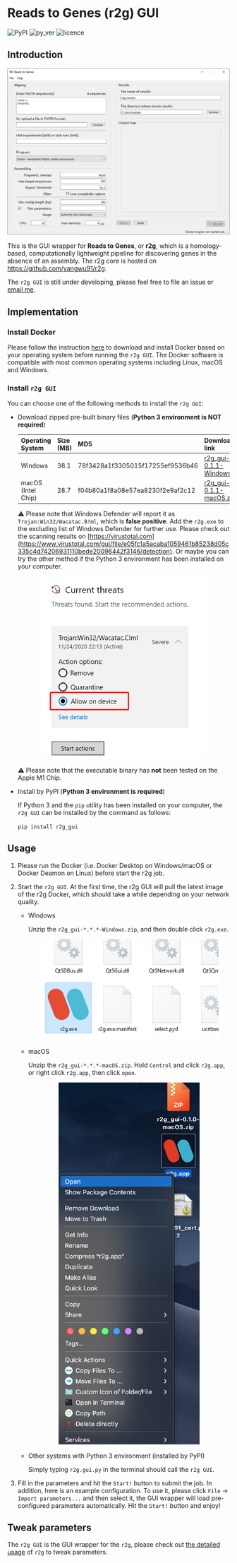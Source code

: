 # Reads to Genes (r2g) GUI 

![PyPI](https://img.shields.io/pypi/v/r2g_gui?logo=pypi&style=plastic) ![py_ver](https://img.shields.io/pypi/pyversions/r2g_gui?logo=python&style=plastic) ![licence](https://img.shields.io/github/license/yangwu91/r2g_gui?logo=open-source-initiative&style=plastic)


## Introduction

<div align=center><img src="https://raw.githubusercontent.com/yangwu91/r2g_gui/main/images/screenshot.png" alt="screenshot"/></div>

This is the GUI wrapper for **Reads to Genes**, or **r2g**, which is a homology-based, computationally lightweight pipeline for discovering genes in the absence of an assembly. The r2g core is hosted on https://github.com/yangwu91/r2g.

The `r2g GUI` is still under developing, please feel free to file an issue or [email me](mailto:wuyang@drwu.ga?subject=R2g%20GUI%20issues).

## Implementation

### Install Docker

Please follow the instruction [here](https://docs.docker.com/get-docker/) to download and install Docker based on your operating system before running the `r2g GUI`. The Docker software is compatible with most common operating systems including Linux, macOS and Windows.

### Install `r2g GUI`

You can choose one of the following methods to install the `r2g GUI`:

* Download zipped pre-built binary files (**Python 3 environment is NOT required**)

  | Operating System   | Size (MB) | MD5                              | Download link                                                |
  | ------------------ | --------- | -------------------------------- | ------------------------------------------------------------ |
  | Windows            | 38.1      | 78f3428a1f3305015f17255ef9536b46 | [r2g_gui-0.1.1-Windows.zip](https://github.com/yangwu91/r2g_gui/releases/download/v0.1.1/r2g_gui-0.1.1-Windows.zip) |
  | macOS (Intel Chip) | 28.7      | f04b80a1f8a08e57ea8230f2e9af2c12 | [r2g_gui-0.1.1-macOS.zip](https://github.com/yangwu91/r2g_gui/releases/download/v0.1.1/r2g_gui-0.1.1-macOS.zip) |

  ⚠️ Please note that Windows Defender will report it as `Trojan:Win32/Wacatac.B!ml`, which is **false positive**. Add the `r2g.exe` to the excluding list of Windows Defender for further use. Please check out the scanning results on [https://virustotal.com](https://www.virustotal.com/gui/file/e05fc1a5acaba1059461b85238d05c335c4d74206931110bede20096442f3146/detection).  Or maybe you can try the other method if the Python 3 environment has been installed on your computer.

  <div align=center><img src="https://raw.githubusercontent.com/yangwu91/r2g_gui/main/images/windows_defender.png" alt="windows_defender"/></div>
  
  ⚠️ Please note that the executable binary has **not** been tested on the Apple M1 Chip.

* Install by PyPI (**Python 3 environment is required**)

  If Python 3 and the `pip` utility has been installed on your computer, the `r2g GUI` can be installed by the command as follows:

  `pip install r2g_gui`

## Usage

1. Please run the Docker (i.e. Docker Desktop on Windows/macOS or Docker Deamon on Linux) before start the r2g job. 

2. Start the `r2g GUI`. At the first time, the r2g GUI will pull the latest image of the r2g Docker, which should take a while depending on your network quality. 

   * Windows

     Unzip the `r2g_gui-*.*.*-Windows.zip`, and then double click `r2g.exe`. 

     <div align=center><img src="https://raw.githubusercontent.com/yangwu91/r2g_gui/main/images/win.png" alt="win"/></div>

   * macOS

     Unzip the `r2g_gui-*.*.*-macOS.zip`. Hold `Control` and click `r2g.app`, or right click `r2g.app`, then click `open`.

     <div align=center><img src="https://raw.githubusercontent.com/yangwu91/r2g_gui/main/images/mac.png" alt="mac"/></div>

   * Other systems with Python 3 environment (installed by PyPI)

     Simply typing `r2g.gui.py` in the terminal should call the `r2g GUI`.

3. Fill in the parameters and hit the `Start!` button to submit the job. In addition, here is an example configuration. To use it, please click `File` -> `Import parameters...` and then select it, the GUI wrapper will load pre-configured parameters automatically. Hit the `Start!` button and enjoy!

## Tweak parameters

The `r2g GUI` is the GUI wrapper for the `r2g`, please check out [the detailed usage](https://github.com/yangwu91/r2g#usage) of `r2g` to tweak parameters.
